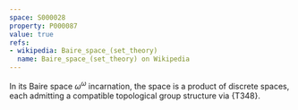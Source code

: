 ```yaml
---
space: S000028
property: P000087
value: true
refs:
- wikipedia: Baire_space_(set_theory)
  name: Baire_space_(set_theory) on Wikipedia
---
```


In its Baire space $\omega^\omega$ incarnation, the space is a product of discrete spaces, each admitting a compatible topological group structure via {T348}.
